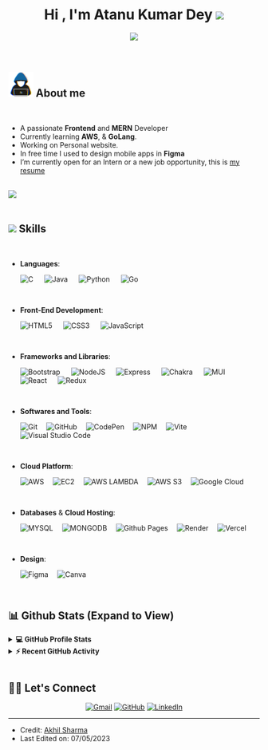 <h1 align="center"><b>Hi , I'm Atanu Kumar Dey </b><img src="https://media.giphy.com/media/hvRJCLFzcasrR4ia7z/giphy.gif" width="35"></h1>
<p align="center">
  <a href="https://github.com/DenverCoder1/readme-typing-svg"><img src="https://readme-typing-svg.herokuapp.com?font=Architects+Daughter&color=7AF79A&size=25&center=true&vCenter=true&width=600&height=100&lines=Computer+Science+Student,;Front-End+Developer,;MERN+Developer,;Cloud,DevOps+Enthusiast,;Active+Learner,;Love+to+learn+new+stuffs..<3"></a>
</p>
<br>

##    <img src = "https://github.com/0xAbdulKhalid/0xAbdulKhalid/raw/main/assets/mdImages/about_me.gif" width = 50px>  **About me**
<picture> <img align="right" src="" width = 250px></picture>
<br>
- A passionate __Frontend__ and __MERN__ Developer
- Currently learning __AWS__, & __GoLang__.
- Working on Personal website.
- In free time I used to design mobile apps in __Figma__
- I’m currently open for an Intern or a new job opportunity, this is [my resume](https://drive.google.com/file/d/1aXPR22gYWsoXMzklzsLX4i0HaKber6Jy/view?usp=sharing)
<br><br>

<img src="https://user-images.githubusercontent.com/73097560/115834477-dbab4500-a447-11eb-908a-139a6edaec5c.gif"><br><br>
## <img src="https://media2.giphy.com/media/QssGEmpkyEOhBCb7e1/giphy.gif?cid=ecf05e47a0n3gi1bfqntqmob8g9aid1oyj2wr3ds3mg700bl&rid=giphy.gif" width ="25"><b> Skills</b>
<br>
<p align="center">

- **Languages**:
    
    ![C](https://img.shields.io/badge/C%20-%232370ED.svg?style=for-the-badge&logo=c&logoColor=white) &emsp; 
    ![Java](https://img.shields.io/badge/java-%23ED8B00.svg?style=for-the-badge&logo=openjdk&logoColor=white) &emsp; 
    ![Python](https://img.shields.io/badge/Python%20-%2314354C.svg?style=for-the-badge&logo=python&logoColor=white) &emsp; 
    ![Go](https://img.shields.io/badge/go-%2300ADD8.svg?style=for-the-badge&logo=go&logoColor=white)
<br>  
    
    
- **Front-End Development**:

   ![HTML5](https://img.shields.io/badge/HTML5-E34F26.svg?style=for-the-badge&logo=HTML5&logoColor=white) &emsp; 
   ![CSS3](https://img.shields.io/badge/CSS%20-%231572B6.svg?style=for-the-badge&logo=css3&logoColor=white) &emsp; 
   ![JavaScript](https://img.shields.io/badge/JavaScript%20-%23F7DF1E.svg?style=for-the-badge&logo=javascript&logoColor=black)

<br>

 - **Frameworks and Libraries**:
  
   ![Bootstrap](https://img.shields.io/badge/bootstrap-%23563D7C.svg?style=for-the-badge&logo=bootstrap&logoColor=white) &emsp; 
  ![NodeJS](https://img.shields.io/badge/node.js-6DA55F?style=for-the-badge&logo=node.js&logoColor=white) &emsp; 
  ![Express](https://img.shields.io/badge/Express-000000.svg?style=for-the-badge&logo=Express&logoColor=white) &emsp; 
	![Chakra](https://img.shields.io/badge/chakra-%234ED1C5.svg?style=for-the-badge&logo=chakraui&logoColor=white) &emsp; 
	![MUI](https://img.shields.io/badge/MUI-%230081CB.svg?style=for-the-badge&logo=mui&logoColor=white) &emsp; 
	![React](https://img.shields.io/badge/react-%2320232a.svg?style=for-the-badge&logo=react&logoColor=%2361DAFB) &emsp; 
	![Redux](https://img.shields.io/badge/redux-%23593d88.svg?style=for-the-badge&logo=redux&logoColor=white)

<br>

- **Softwares and Tools**:

    ![Git](https://img.shields.io/badge/git-%23F05033.svg?style=for-the-badge&logo=git&logoColor=white)&emsp; 
    ![GitHub](https://img.shields.io/badge/github-%23121011.svg?style=for-the-badge&logo=github&logoColor=white)&emsp; 
    ![CodePen](https://img.shields.io/badge/CodePen-white?style=for-the-badge&logo=codepen&logoColor=black)&emsp; 
  ![NPM](https://img.shields.io/badge/npm-CB3837.svg?style=for-the-badge&logo=npm&logoColor=white)&emsp; 
    ![Vite](https://img.shields.io/badge/vite-%23646CFF.svg?style=for-the-badge&logo=vite&logoColor=white)&emsp; 
    ![Visual Studio Code](https://img.shields.io/badge/Visual%20Studio%20Code-0078d7.svg?style=for-the-badge&logo=visual-studio-code&logoColor=white)
    
<br>


- **Cloud Platform**:

   ![AWS](https://img.shields.io/badge/AWS-%23FF9900.svg?style=for-the-badge&logo=amazon-aws&logoColor=white)&emsp; 
      ![EC2](https://img.shields.io/badge/Amazon%20EC2-FF9900.svg?style=for-the-badge&logo=Amazon-EC2&logoColor=white)&emsp; 
	    ![AWS LAMBDA](https://img.shields.io/badge/AWS%20Lambda-FF9900.svg?style=for-the-badge&logo=AWS-Lambda&logoColor=white)&emsp; 
	  ![AWS S3](https://img.shields.io/badge/Amazon%20S3-569A31.svg?style=for-the-badge&logo=Amazon-S3&logoColor=white)&emsp; 
	![Google Cloud](https://img.shields.io/badge/Google%20Cloud-4285F4.svg?style=for-the-badge&logo=Google-Cloud&logoColor=white)

<br>   
    
- **Databases** & **Cloud Hosting**:

   ![MYSQL](https://img.shields.io/badge/MySQL-4479A1.svg?style=for-the-badge&logo=MySQL&logoColor=white)&emsp; 
   ![MONGODB](https://img.shields.io/badge/MongoDB-47A248.svg?style=for-the-badge&logo=MongoDB&logoColor=white)&emsp;
 ![Github Pages](https://img.shields.io/badge/github%20pages-121013?style=for-the-badge&logo=github&logoColor=white)&emsp;
![Render](https://img.shields.io/badge/Render-%46E3B7.svg?style=for-the-badge&logo=render&logoColor=white)&emsp;
![Vercel](https://img.shields.io/badge/vercel-%23000000.svg?style=for-the-badge&logo=vercel&logoColor=white)
<br>
  
  
- **Design**:

   ![Figma](https://img.shields.io/badge/Figma-F24E1E.svg?style=for-the-badge&logo=Figma&logoColor=white)&emsp; 
   ![Canva](https://img.shields.io/badge/Canva-00C4CC.svg?style=for-the-badge&logo=Canva&logoColor=white)
<br>
  
  ## 📊 Github Stats (Expand to View) 


<details> 
  <summary><b>💻 GitHub Profile Stats</b></summary>
  <br/>
  <p align="center">
    <a href="https://github.com/anuraghazra/github-readme-stats"><img alt="Atanu's Github Stats" src="https://github-readme-stats.vercel.app/api?username=Atanu-Kumar-Dey&show_icons=true&count_private=true&theme=algolia" height="192px"/></a>
<br/>
  &nbsp;
	  <img src="https://github-readme-stats.vercel.app/api/top-langs?username=Atanu-Kumar-Dey&show_icons=true&locale=en&layout=compact&theme=algolia" alt="Atanu-Kumar-Dey" height="192px"/>
  <br/>
  <b>Note:</b> Top languages is only a metric of the languages my public code consists of and doesn't reflect experience or skill level.
  </p>
</details>


<details>
  <summary><b>⚡ Recent GitHub Activity</b></summary>
  <br/>
   <a href="https://github.com/Atanu-Kumar-Dey"><img alt="Atanu's Activity Graph" src="https://activity-graph.herokuapp.com/graph?username=Atanu-Kumar-Dey&custom_title=Candida%20Noronha's%20Contribution%20Graph&theme=react-dark" /></a>
  <br/>

</details>

<br/>
  
  ## 🙋‍♀️ Let's Connect
<p align="center">
	<a href="deyatanu616@gmail.com"><img src="https://img.icons8.com/bubbles/50/000000/gmail.png" alt="Gmail"/></a>
	<a href="https://github.com/Atanu-Kumar-Dey"><img src="https://img.icons8.com/bubbles/50/000000/github.png" alt="GitHub"/></a>
	<a href="https://www.linkedin.com/in/atanu-dey-846332204/"><img src="https://img.icons8.com/bubbles/50/000000/linkedin.png" alt="LinkedIn"/></a>
	
</p>

<hr/>

* Credit: [Akhil Sharma](https://github.com/AkhilSharma90)
* Last Edited on: 07/05/2023
